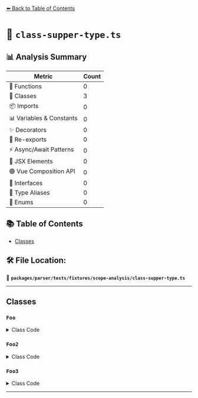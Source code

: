 [⬅️ Back to Table of Contents](../../../../../index.md)

# 📄 `class-supper-type.ts`

## 📊 Analysis Summary

| Metric | Count |
|--------|-------|
| 🔧 Functions | 0 |
| 🧱 Classes | 3 |
| 📦 Imports | 0 |
| 📊 Variables & Constants | 0 |
| ✨ Decorators | 0 |
| 🔄 Re-exports | 0 |
| ⚡ Async/Await Patterns | 0 |
| 💠 JSX Elements | 0 |
| 🟢 Vue Composition API | 0 |
| 📐 Interfaces | 0 |
| 📑 Type Aliases | 0 |
| 🎯 Enums | 0 |

## 📚 Table of Contents

- [Classes](#classes)

## 🛠️ File Location:
📂 **`packages/parser/tests/fixtures/scope-analysis/class-supper-type.ts`**


---

## Classes

### `Foo`

<details><summary>Class Code</summary>

```ts
abstract class Foo extends Bar<Baz> {}
```
</details>

### `Foo2`

<details><summary>Class Code</summary>

```ts
declare class Foo2 extends Bar<Baz> {}
```
</details>

### `Foo3`

<details><summary>Class Code</summary>

```ts
class Foo3 extends Bar<Baz> {}
```
</details>


---